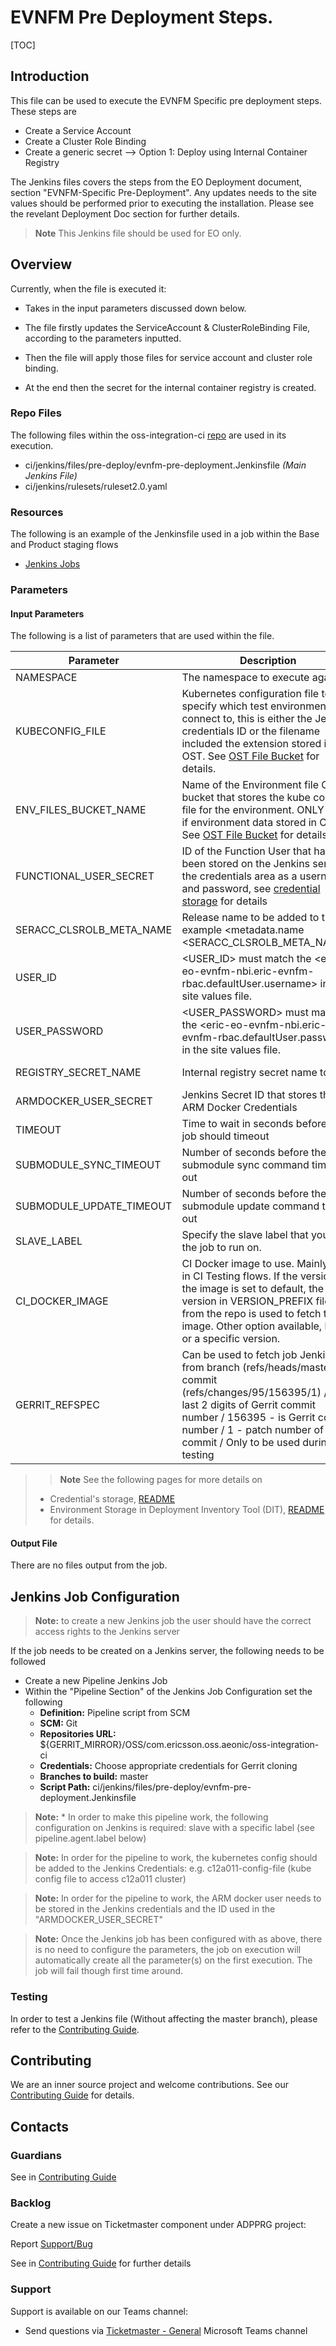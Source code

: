 # EVNFM Pre Deployment Steps.

[TOC]

## Introduction

This file can be used to execute the EVNFM Specific pre deployment steps.
These steps are
- Create a Service Account
- Create a Cluster Role Binding
- Create a generic secret --> Option 1: Deploy using Internal Container Registry

The Jenkins files covers the steps from the EO Deployment document, section "EVNFM-Specific Pre-Deployment".
Any updates needs to the site values should be performed prior to executing the installation.
Please see the revelant Deployment Doc section for further details.

> **Note** This Jenkins file should be used for EO only.

## Overview

Currently, when the file is executed it:

- Takes in the input parameters discussed down below.

- The file firstly updates the ServiceAccount & ClusterRoleBinding File, according to the parameters inputted.

- Then the file will apply those files for service account and cluster role binding.

- At the end then the secret for the internal container registry is created.


### Repo Files
The following files within the oss-integration-ci [repo](https://gerrit-gamma.gic.ericsson.se/#/admin/projects/OSS/com.ericsson.oss.aeonic/oss-integration-ci)
are used in its execution.
- ci/jenkins/files/pre-deploy/evnfm-pre-deployment.Jenkinsfile *(Main Jenkins File)*
- ci/jenkins/rulesets/ruleset2.0.yaml

### Resources

The following is an example of the Jenkinsfile used in a job within the Base and Product staging flows
- [Jenkins Jobs](https://fem5s11-eiffel052.eiffel.gic.ericsson.se:8443/jenkins/job/OSS-Integration-predeploy-evnfm/)

### Parameters

#### Input Parameters

The following is a list of parameters that are used within the file.

| Parameter                | Description                                                                                                                                                                                                                                                    | Default                                                                  |
|--------------------------|----------------------------------------------------------------------------------------------------------------------------------------------------------------------------------------------------------------------------------------------------------------|--------------------------------------------------------------------------|
| NAMESPACE                | The namespace to execute against.                                                                                                                                                                                                                              |                                                                          |
| KUBECONFIG_FILE          | Kubernetes configuration file to specify which test environment to connect to, this is either the Jenkins credentials ID or the filename included the extension stored in OST. See [OST File Bucket](OST_Deployment_Files_Bucket_Generation.md) for details.   | kube_config.yaml                                                         |
| ENV_FILES_BUCKET_NAME    | Name of the Environment file OST bucket that stores the kube config file for the environment. ONLY USED if environment data stored in OST.  See [OST File Bucket](OST_Deployment_Files_Bucket_Generation.md) for details.                                      | None                                                                     |
| FUNCTIONAL_USER_SECRET   | ID of the Function User that has been stored on the Jenkins server in the credentials area as a username and password, see [credential storage](Credentials_Storage.md) for details                                                                            |                                                                          |
| SERACC_CLSROLB_META_NAME | Release name to be added to the file example <metadata.name <SERACC_CLSROLB_META_NAME>'                                                                                                                                                                        | evnfm                                                                    |
| USER_ID                  | <USER_ID> must match the <eric-eo-evnfm-nbi.eric-evnfm-rbac.defaultUser.username> in the site values file.                                                                                                                                                     | vnfm                                                                     |
| USER_PASSWORD            | <USER_PASSWORD> must match the <eric-eo-evnfm-nbi.eric-evnfm-rbac.defaultUser.password> in the site values file.                                                                                                                                               | Ericsson123!                                                             |
| REGISTRY_SECRET_NAME     | Internal registry secret name to use.                                                                                                                                                                                                                          | container-registry-users-secret                                          |
| ARMDOCKER_USER_SECRET    | Jenkins Secret ID that stores the ARM Docker Credentials                                                                                                                                                                                                       | ciloopman-docker-auth-config                                              |
| TIMEOUT                  | Time to wait in seconds before the job should timeout                                                                                                                                                                                                          | 3600                                                                     |
| SUBMODULE_SYNC_TIMEOUT   | Number of seconds before the submodule sync command times out                                                                                                                                                                                                  | 60                                                                       |
| SUBMODULE_UPDATE_TIMEOUT | Number of seconds before the submodule update command times out                                                                                                                                                                                                | 300                                                                      |
| SLAVE_LABEL              | Specify the slave label that you want the job to run on.                                                                                                                                                                                                       | evo_docker_engine                                                        |
| CI_DOCKER_IMAGE          | CI Docker image to use. Mainly used in CI Testing flows. If the version for the image is set to default, the version in VERSION_PREFIX file from the repo is used to fetch the image. Other option available, latest or a specific version.                    | armdocker.rnd.ericsson.se/proj-eric-oss-drop/eric-oss-ci-scripts:default |
| GERRIT_REFSPEC           | Can be used to fetch job JenkinsFile from branch (refs/heads/master) or commit (refs/changes/95/156395/1) / 95 - last 2 digits of Gerrit commit number / 156395 - is Gerrit commit number / 1 - patch number of gerrit commit / Only to be used during testing | refs/heads/master                                                        |
>> **Note** See the following pages for more details on
> - Credential's storage, [README](Credentials_Storage.md)
> - Environment Storage in Deployment Inventory Tool (DIT), [README](DIT_Deployment_Generation.md) for details.

#### Output File

There are no files output from the job.

## Jenkins Job Configuration
> **Note:** to create a new Jenkins job the user should have the correct access rights to the Jenkins server

If the job needs to be created on a Jenkins server, the following needs to be followed

- Create a new Pipeline Jenkins Job
- Within the "Pipeline Section" of the Jenkins Job Configuration set the following
    * **Definition:** Pipeline script from SCM
    * **SCM:** Git
    * **Repositories URL:** ${GERRIT_MIRROR}/OSS/com.ericsson.oss.aeonic/oss-integration-ci
    * **Credentials:** Choose appropriate credentials for Gerrit cloning
    * **Branches to build:** master
    * **Script Path:** ci/jenkins/files/pre-deploy/evnfm-pre-deployment.Jenkinsfile
> **Note:**  * In order to make this pipeline work, the following configuration on Jenkins is required:
slave with a specific label (see pipeline.agent.label below)

> **Note:** In order for the pipeline to work, the kubernetes config should be added to the Jenkins Credentials:
e.g. c12a011-config-file (kube config file to access c12a011 cluster)

> **Note:** In order for the pipeline to work, the ARM docker user needs to be stored in the Jenkins credentials
 and the ID used in the "ARMDOCKER_USER_SECRET"

> **Note:** Once the Jenkins job has been configured with as above, there is no need to configure
the parameters, the job on execution will automatically create all the parameter(s) on the
first execution. The job will fail though first time around.

### Testing

In order to test a Jenkins file (Without affecting the master branch), please refer to the [Contributing Guide](../Contribution_Guide.md).

## Contributing

We are an inner source project and welcome contributions. See our
[Contributing Guide](../Contribution_Guide.md) for details.

## Contacts

### Guardians

See in [Contributing Guide](../Contribution_Guide.md)

### Backlog

Create a new issue on Ticketmaster component under ADPPRG project:

Report [Support/Bug](https://jira-oss.seli.wh.rnd.internal.ericsson.com/browse/IDUN-4091)

See in [Contributing Guide](../Contribution_Guide.md) for further details

### Support

Support is available on our Teams channel:

- Send questions via
  [Ticketmaster - General](https://teams.microsoft.com/l/channel/19%3a9f5ed758e3a6405daffee42e0284268b%40thread.skype/General?groupId=1483901a-b5c4-445a-b707-aa7a5d0c1b4c&tenantId=92e84ceb-fbfd-47ab-be52-080c6b87953f)
  Microsoft Teams channel
